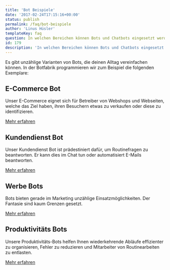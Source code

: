 ```yaml
---
title: 'Bot Beispiele'
date: '2017-02-24T17:15:16+00:00'
status: publish
permalink: /faq/bot-beispiele
author: 'Linus Hüsler'
templateKey: faq
question: In welchen Bereichen können Bots und Chatbots eingesetzt werden?
id: 179
description: 'In welchen Bereichen können Bots und Chatbots eingesetzt werden? Hier einige Beispiele.'
---
```


Es gibt unzählige Varianten von Bots, die deinen Alltag vereinfachen können. In der Botfabrik programmieren wir zum Beispiel die folgenden Exemplare:

## E-Commerce Bot

Unser E-Commerce eignet sich für Betreiber von Webshops und Webseiten, welche das Ziel haben, ihren Besuchern etwas zu verkaufen oder diese zu identifizieren.

[Mehr erfahren](/faq/e-commerce-bot/)

## Kundendienst Bot

Unser Kundendienst Bot ist prädestiniert dafür, um Routinefragen zu beantworten. Er kann dies im Chat tun oder automatisiert E-Mails beantworten.

[Mehr erfahren](/faq/kundendienst-bot/)

## Werbe Bots

Bots bieten gerade im Marketing unzählige Einsatzmöglichkeiten. Der Fantasie sind kaum Grenzen gesetzt.

[Mehr erfahren](/faq/werbe-bot/)

## Produktivitäts Bots

Unsere Produktivitäts-Bots helfen Ihnen wiederkehrende Abläufe effizienter zu organisieren, Fehler zu reduzieren und Mitarbeiter von Routinearbeiten zu entlasten.

[Mehr erfahren](/faq/produktivitaets-bot/)
